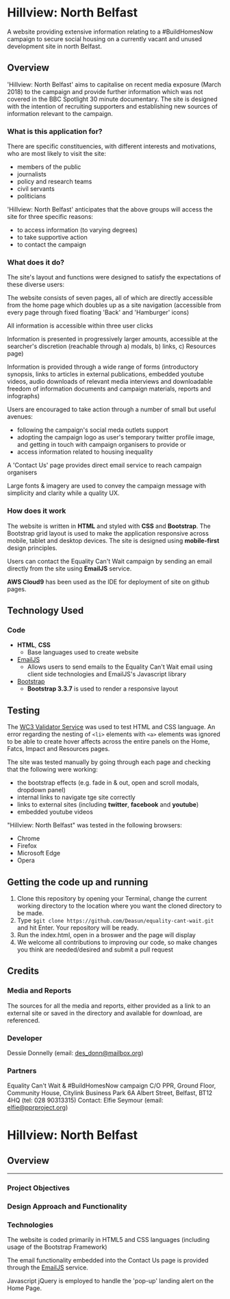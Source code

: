 # Hillview: North Belfast
A website providing extensive information relating to a #BuildHomesNow campaign to secure social housing on a currently vacant and unused development site in north Belfast. 

## Overview
'Hillview: North Belfast' aims to capitalise on recent media exposure (March 2018) to the campaign and provide further information which was not covered in the BBC Spotlight 30 minute documentary. The site is designed with the intention of recruiting supporters and establishing new sources of information relevant to the campaign.

### What is this application for?
There are specific constituencies, with different interests and motivations, who are most likely to visit the site:
* members of the public
* journalists
* policy and research teams
* civil servants
* politicians

'Hillview: North Belfast' anticipates that the above groups will access the site for three specific reasons:
* to access information (to varying degrees)
* to take supportive action
* to contact the campaign

### What does it do?
The site's layout and functions were designed to satisfy the expectations of these diverse users:

The website consists of seven pages, all of which are directly accessible from the home page which
doubles up as a site navigation (accessible from every page through fixed floating 'Back' and 'Hamburger' icons)

All information is accessible within three user clicks

Information is presented in progressively larger amounts, accessible at the searcher's discretion (reachable through a) modals, b) links, c) Resources page)

Information is provided through a wide range of forms (introductory synopsis, links to articles in external publications, embedded youtube videos, audio downloads of relevant media interviews and downloadable freedom of information documents and campaign materials, reports and infographs)

Users are encouraged to take action through a number of small but useful avenues: 
* following the campaign's social meda outlets support
* adopting the campaign logo as user's temporary twitter profile image, and getting in touch with campaign organisers to provide or 
* access information related to housing inequality

A 'Contact Us' page provides direct email service to reach campaign organisers

Large fonts & imagery are used to convey the campaign message with simplicity and clarity while a quality UX.

### How does it work
The website is written in **HTML** and styled with **CSS** and **Bootstrap**. The Bootstrap grid layout is used to make the application responsive across mobile, tablet and desktop devices. The site is designed using **mobile-first** design principles.

Users can contact the Equality Can't Wait campaign by sending an email directly from the site using **EmailJS** service.

**AWS Cloud9** has been used as the IDE for deployment of site on github pages. 

## Technology Used

### Code
- **HTML**, **CSS**
    - Base languages used to create website
- [EmailJS](http://www.emailjs.com/)
    - Allows users to send emails to the Equality Can't Wait email using client side technologies and EmailJS's Javascript library
- [Bootstrap](http://getbootstrap.com/)
    - **Bootstrap 3.3.7** is used to render a responsive layout

## Testing 
The [WC3 Validator Service](https://validator.w3.org/) was used to test HTML and CSS language. An error regarding the nesting of ``<li>`` elements with ``<a>`` elements was ignored to be able to create hover affects across the entire panels on the Home, Fatcs, Impact and Resources pages.

The site was tested manually by going through each page and checking that the following were working:
* the bootstrap effects (e.g. fade in & out, open and scroll modals, dropdown panel)
* internal links to navigate tge site correctly
* links to external sites (including **twitter**, **facebook** and **youtube**)
* embedded youtube videos

"Hillview: North Belfast" was tested in the following browsers:
* Chrome
* Firefox
* Microsoft Edge
* Opera

## Getting the code up and running
1. Clone this repository by opening your Terminal, change the current working directory to the location where you want the cloned directory to be made.  
2. Type `$git clone https://github.com/Deasun/equality-cant-wait.git`  and hit Enter. Your repository will be ready.
3. Run the index.html, open in a broswer and the page will display
4. We welcome all contributions to improving our code, so make changes you think are needed/desired and submit a pull request

## Credits

### Media and Reports
The sources for all the media and reports, either provided as a link to an external site or saved in the directory and available for download, are referenced. 

### Developer
Dessie Donnelly (email: des_donn@mailbox.org)

### Partners
Equality Can't Wait & #BuildHomesNow campaign C/O PPR, Ground Floor, Community House, Citylink Business Park
6A Albert Street, Belfast, BT12 4HQ (tel: 028 90313315)
Contact: Elfie Seymour (email: elfie@pprproject.org)












# Hillview: North Belfast


## Overview


<hr>

### Project Objectives



### Design Approach and Functionality
<ul>



</ul>

### Technologies
<p>The website is coded primarily in HTML5 and CSS languages (including usage of the 
Bootstrap Framework)</p>
<p>The email functionality embedded into the Contact Us page is provided through the 
<a href="https://www.emailjs.com">EmailJS</a> service.</p>  
<p>Javascript jQuery is employed to handle the 'pop-up' landing alert on the Home Page.</p> 








